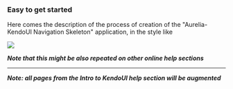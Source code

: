 ### Easy to get started

Here comes the description of the process of creation of the "Aurelia-KendoUI Navigation Skeleton" application, in the style like

![](http://i.imgur.com/GpNepSv.png)

***Note that this might be also repeated on other online help sections***

* * *
***Note: all pages from the Intro to KendoUI help section will be augmented***